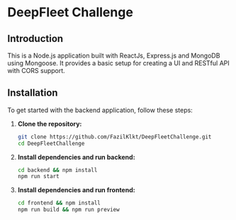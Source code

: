 # DeepFleet Challenge

## Introduction

This is a Node.js application built with ReactJs, Express.js and MongoDB using Mongoose. It provides a basic setup for creating a UI and RESTful API with CORS support.

## Installation

To get started with the backend application, follow these steps:

1. **Clone the repository:**
   ```bash
   git clone https://github.com/FazilKlkt/DeepFleetChallenge.git
   cd DeepFleetChallenge
   ```
2. **Install dependencies and run backend:**
   ```bash
   cd backend && npm install
   npm run start
   ```
3. **Install dependencies and run frontend:**
   ```bash
   cd frontend && npm install
   npm run build && npm run preview 
   ```
